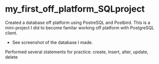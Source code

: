 # my_first_off_platform_SQLproject

Created a database off platform using PostreSQL and Postbird. This is a mini-project I did to become familar working off platform with PostgreSQL client. 

  - See screenshot of the database I made. 

Performed several statements for practice: create, insert, alter, update, delete
